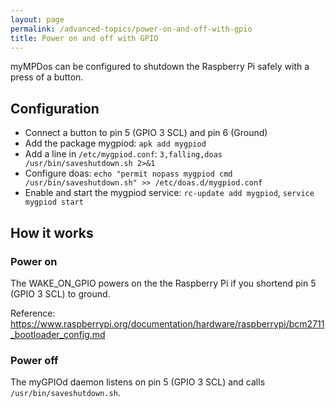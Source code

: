 ```yaml
---
layout: page
permalink: /advanced-topics/power-on-and-off-with-gpio
title: Power on and off with GPIO
---
```


myMPDos can be configured to shutdown the Raspberry Pi safely with a press of a button.

## Configuration

- Connect a button to pin 5 (GPIO 3 SCL) and pin 6 (Ground)
- Add the package mygpiod: `apk add mygpiod`
- Add a line in `/etc/mygpiod.conf`: `3,falling,doas /usr/bin/saveshutdown.sh 2>&1`
- Configure doas: `echo "permit nopass mygpiod cmd /usr/bin/saveshutdown.sh" >> /etc/doas.d/mygpiod.conf`
- Enable and start the mygpiod service: `rc-update add mygpiod`, `service mygpiod start`

## How it works

### Power on

The WAKE_ON_GPIO powers on the the Raspberry Pi if you shortend pin 5 (GPIO 3 SCL) to ground. 

Reference: https://www.raspberrypi.org/documentation/hardware/raspberrypi/bcm2711_bootloader_config.md

### Power off

The myGPIOd daemon listens on pin 5 (GPIO 3 SCL) and calls `/usr/bin/saveshutdown.sh`.

